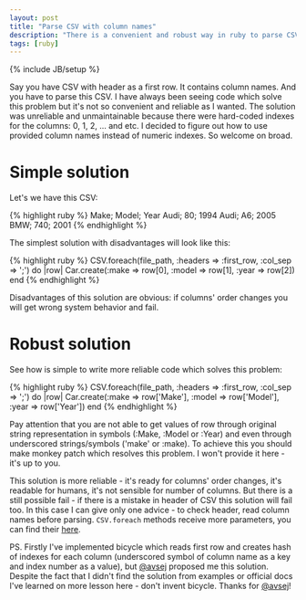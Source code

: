 ```yaml
---
layout: post
title: "Parse CSV with column names"
description: "There is a convenient and robust way in ruby to parse CSV rather than using column indexes. If you have in CSV header as a first row you can use it in your code"
tags: [ruby]
---
```

{% include JB/setup %}

Say you have CSV with header as a first row. It contains column names. And you have to parse this CSV. I have always been seeing code which solve this problem but it's not so convenient and reliable as I wanted. The solution was unreliable and unmaintainable because there were hard-coded indexes for the columns: 0, 1, 2, ... and etc. I decided to figure out how to use provided column names instead of numeric indexes. So welcome on broad.

# Simple solution

Let's we have this CSV:

{% highlight ruby %}
Make; Model; Year
Audi; 80; 1994
Audi; A6; 2005
BMW; 740; 2001
{% endhighlight %}

The simplest solution with disadvantages will look like this:

{% highlight ruby %}
CSV.foreach(file_path, :headers => :first_row, :col_sep => ';') do |row|
  Car.create(:make => row[0], :model => row[1], :year => row[2])
end
{% endhighlight %}

Disadvantages of this solution are obvious: if columns' order changes you will get wrong system behavior and fail.

# Robust solution

See how is simple to write more reliable code which solves this problem:

{% highlight ruby %}
CSV.foreach(file_path, :headers => :first_row, :col_sep => ';') do |row|
  Car.create(:make => row['Make'], :model => row['Model'], :year => row['Year'])
end
{% endhighlight %}

Pay attention that you are not able to get values of row through original string representation in symbols (:Make, :Model or :Year) and even through underscored strings/symbols ('make' or :make). To achieve this you should make monkey patch which resolves this problem. I won't provide it here - it's up to you.

This solution is more reliable - it's ready for columns' order changes, it's readable for humans, it's not sensible for number of columns. But there is a still possible fail - if there is a mistake in header of CSV this solution will fail too. In this case I can give only one advice - to check header, read column names before parsing. `CSV.foreach` methods receive more parameters, you can find their [here](http://ruby-doc.org/stdlib-1.9.3/libdoc/csv/rdoc/CSV.html).

PS. Firstly I've implemented bicycle which reads first row and creates hash of indexes for each column (underscored symbol of column name as a key and index number as a value), but [@avsej](http://github.com/avsej) proposed me this solution. Despite the fact that I didn't find the solution from examples or official docs I've learned on more lesson here - don't invent bicycle. Thanks for [@avsej](http://github.com/avsej)!
